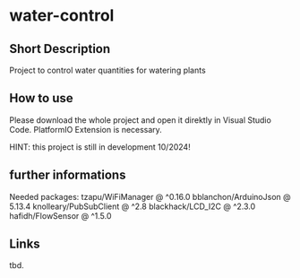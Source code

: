 # water-control
## Short Description
Project to control water quantities for watering plants

## How to use
Please download the whole project and open it direktly in Visual Studio Code. 
PlatformIO Extension is necessary.

HINT: this project is still in development 10/2024!

## further informations
Needed packages:
  tzapu/WiFiManager @ ^0.16.0
  bblanchon/ArduinoJson @ 5.13.4
  knolleary/PubSubClient @ ^2.8
  blackhack/LCD_I2C @ ^2.3.0
  hafidh/FlowSensor @ ^1.5.0

## Links
tbd.
